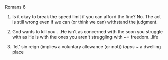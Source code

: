 Romans 6


1) Is it okay to break the speed limit if you can afford the fine?  No.
The act is still wrong even if we can (or think we can) withstand the judgment.


6) God wants to kill you
...He isn't as concerned with the soon you struggle with as He is with the ones you aren't struggling with
~= freedom...life


12) 'let' sin reign (implies a voluntary allowance (or not))
_topos_ ~ a dwelling place
